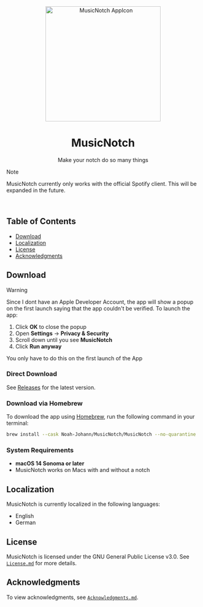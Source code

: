 <div align="center">
  <a href="https://github.com/Noah-Johann/MusicNotch/releases/latest/download/MusicNotch.dmg">
    <img src="assets/MusicNotch_AppIcon.png" width="300" alt="MusicNotch AppIcon">
  </a>

  <h1 align="center">MusicNotch</h1>
  <p align="center">Make your notch do so many things</p>
</div>

> [!NOTE]
> MusicNotch currently only works with the official Spotify client. This will be expanded in the future.

<br/>

## Table of Contents

*   [Download](#download)
*   [Localization](#localization)
*   [License](#license)
*   [Acknowledgments](#acknowledgments)

## Download

> [!WARNING]
> Since I dont have an Apple Developer Account, the app will show a popup on the first launch saying that the app couldn't be verified. To launch the app:
> 
> 1.  Click **OK** to close the popup
> 2.  Open **Settings** -> **Privacy & Security**
> 3.  Scroll down until you see **MusicNotch**
> 4.  Click **Run anyway**
> 
> You only have to do this on the first launch of the App


### Direct Download

See [Releases](https://github.com/Noah-Johann/MusicNotch/releases) for the latest version.


### Download via Homebrew

To download the app using [Homebrew](https://brew.sh), run the following command in your terminal:

```bash
brew install --cask Noah-Johann/MusicNotch/MusicNotch --no-quarantine
```

### System Requirements
- **macOS 14 Sonoma or later**
- MusicNotch works on Macs with and without a notch


## Localization
MusicNotch is currently localized in the following languages:
* English
* German

  
## License
MusicNotch is licensed under the GNU General Public License v3.0. See [`License.md`](/LICENSE) for more details.

## Acknowledgments
To view acknowledgments, see [`Acknowledgments.md`](/Acknowledgments.md).
